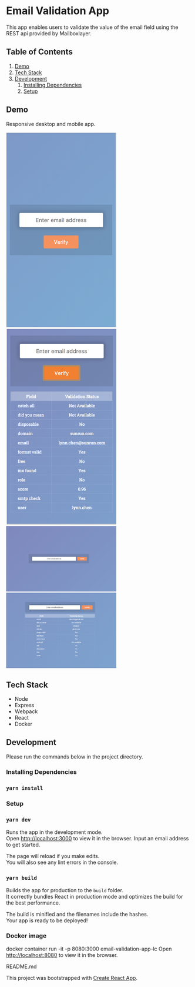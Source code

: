 # Email Validation App

This app enables users to validate the value of the email field using the REST api provided by Mailboxlayer.

## Table of Contents

1. [Demo](#Demo)
1. [Tech Stack](#tech-stack)
1. [Development](#development)
    1. [Installing Dependencies](#installing-dependencies)
    1. [Setup](#setup)

## Demo
Responsive desktop and mobile app.

<p float="left">
  <img src="demo_images/mobile_input.png" width="300"/>
  <img src="demo_images/mobile_table.png" width="300"/>
  <img src="demo_images/web_input.png" width="300"/>
  <img src="demo_images/web_table.png" width="300"/>
</p>

## Tech Stack

- Node
- Express
- Webpack
- React
- Docker

## Development

Please run the commands below in the project directory.

### Installing Dependencies

### `yarn install`

### Setup

### `yarn dev`

Runs the app in the development mode.<br>
Open [http://localhost:3000](http://localhost:3000) to view it in the browser.  Input an email address to get started.

The page will reload if you make edits.<br>
You will also see any lint errors in the console.

### `yarn build`

Builds the app for production to the `build` folder.<br>
It correctly bundles React in production mode and optimizes the build for the best performance.

The build is minified and the filenames include the hashes.<br>
Your app is ready to be deployed!

### Docker image
docker container run -it -p 8080:3000 email-validation-app-lc
Open [http://localhost:8080](http://localhost:8080) to view it in the browser.

README.md

This project was bootstrapped with [Create React App](https://github.com/facebookincubator/create-react-app).
